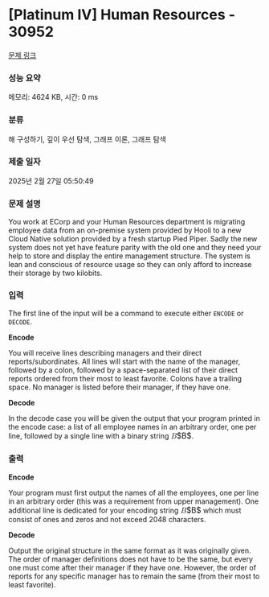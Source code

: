 # [Platinum IV] Human Resources - 30952 

[문제 링크](https://www.acmicpc.net/problem/30952) 

### 성능 요약

메모리: 4624 KB, 시간: 0 ms

### 분류

해 구성하기, 깊이 우선 탐색, 그래프 이론, 그래프 탐색

### 제출 일자

2025년 2월 27일 05:50:49

### 문제 설명

<p>You work at ECorp and your Human Resources department is migrating employee data from an on-premise system provided by Hooli to a new Cloud Native solution provided by a fresh startup Pied Piper. Sadly the new system does not yet have feature parity with the old one and they need your help to store and display the entire management structure. The system is lean and conscious of resource usage so they can only afford to increase their storage by two kilobits.</p>

### 입력 

 <p>The first line of the input will be a command to execute either <code>ENCODE</code> or <code>DECODE</code>.</p>

<p><strong>Encode</strong></p>

<p>You will receive lines describing managers and their direct reports/subordinates. All lines will start with the name of the manager, followed by a colon, followed by a space-separated list of their direct reports ordered from their most to least favorite. Colons have a trailing space. No manager is listed before their manager, if they have one.</p>

<p><strong>Decode</strong></p>

<p>In the decode case you will be given the output that your program printed in the encode case: a list of all employee names in an arbitrary order, one per line, followed by a single line with a binary string <mjx-container class="MathJax" jax="CHTML" style="font-size: 109%; position: relative;"><mjx-math class="MJX-TEX" aria-hidden="true"><mjx-mi class="mjx-i"><mjx-c class="mjx-c1D435 TEX-I"></mjx-c></mjx-mi></mjx-math><mjx-assistive-mml unselectable="on" display="inline"><math xmlns="http://www.w3.org/1998/Math/MathML"><mi>B</mi></math></mjx-assistive-mml><span aria-hidden="true" class="no-mathjax mjx-copytext">$B$</span></mjx-container>.</p>

### 출력 

 <p><strong>Encode</strong></p>

<p>Your program must first output the names of all the employees, one per line in an arbitrary order (this was a requirement from upper management). One additional line is dedicated for your encoding string <mjx-container class="MathJax" jax="CHTML" style="font-size: 109%; position: relative;"><mjx-math class="MJX-TEX" aria-hidden="true"><mjx-mi class="mjx-i"><mjx-c class="mjx-c1D435 TEX-I"></mjx-c></mjx-mi></mjx-math><mjx-assistive-mml unselectable="on" display="inline"><math xmlns="http://www.w3.org/1998/Math/MathML"><mi>B</mi></math></mjx-assistive-mml><span aria-hidden="true" class="no-mathjax mjx-copytext">$B$</span></mjx-container> which must consist of ones and zeros and not exceed 2048 characters.</p>

<p><strong>Decode</strong></p>

<p>Output the original structure in the same format as it was originally given. The order of manager definitions does not have to be the same, but every one must come after their manager if they have one. However, the order of reports for any specific manager has to remain the same (from their most to least favorite).</p>

